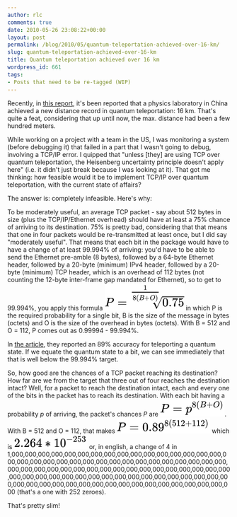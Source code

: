 ```yaml
---
author: rlc
comments: true
date: 2010-05-26 23:08:22+00:00
layout: post
permalink: /blog/2010/05/quantum-teleportation-achieved-over-16-km/
slug: quantum-teleportation-achieved-over-16-km
title: Quantum teleportation achieved over 16 km
wordpress_id: 661
tags:
- Posts that need to be re-tagged (WIP)
---
```


Recently, in [this report](http://www.physorg.com/news193551675.html), it's been reported that a physics laboratory in China achieved a new distance record in quantum teleportation: 16 km. That's quite a feat, considering that up until now, the max. distance had been a few hundred meters.
<!--more-->
While working on a project with a team in the US, I was monitoring a system (before debugging it) that failed in a part that I wasn't going to debug, involving a TCP/IP error. I quipped that "unless [they] are using TCP over quantum teleportation, the Heisenberg uncertainty principle doesn't apply here" (i.e. it didn't just break because I was looking at it). That got me thinking: how feasible would it be to implement TCP/IP over quantum teleportation, with the current state of affairs?

The answer is: completely infeasible. Here's why:

To be moderately useful, an average TCP packet - say about 512 bytes in size (plus the TCP/IP/Ethernet overhead) should have at least a 75% chance of arriving to its destination. 75% is pretty bad, considering that that means that one in four packets would be re-transmitted at least once, but I did say "moderately useful". That means that each bit in the package would have to have a change of at least 99.994% of arriving: you'd have to be able to send the Ethernet pre-amble (8 bytes), followed by a 64-byte Ethernet header, followed by a 20-byte (minimum) IPv4 header, followed by a 20-byte (minimum) TCP header, which is an overhead of 112 bytes (not counting the 12-byte inter-frame gap mandated for Ethernet), so to get to 99.994%, you apply this formula ![P = \sqrt[\frac{1}{8(B + O)}]{0.75}](/assets/2010/LQYQP16NTCIpWMGRdJa9ghmGz106S5u18YcjY2X5xzE0.svg) in which P is the required probability for a single bit, B is the size of the message in bytes (octets) and O is the size of the overhead in bytes (octets). With B = 512 and O = 112, P comes out as 0.99994 - 99.994%.

In [the article](http://www.physorg.com/news193551675.html), they reported an 89% accuracy for teleporting a quantum state. If we equate the quantum state to a bit, we can see immediately that that is well below the 99.994% target.

So, how good are the chances of a TCP packet reaching its destination? How far are we from the target that three out of four reaches the destination intact? Well, for a packet to reach the destination intact, each and every one of the bits in the packet has to reach its destination. With each bit having a probability _p_ of arriving, the packet's chances _P_ are ![P = p^{8(B + O)}](/assets/2010/FdvMKqtkdC2vuGFIh8AFM228h4Zz86mnPTgiDF5oGm5V.svg). With B = 512 and O = 112, that makes ![P = 0.89^{8(512 + 112)}](/assets/2010/0FZxkwrVFFKy9JSjWneBlsd4swG8Tjbyy1vugPdNE1yA.svg) which is ![2.264 * 10^{-253}](/assets/2010/YdNsgH43Oy0tmteivY5z4bGaQnsRC6dgJzkx1EB1NnLB.svg) or, in english, a change of 4 in 1,000,000,000,000,000,000,000,000,000,000,000,000,000,000,000,000,000,000,000,000,000,000,000,000,000,000,000,000,000,000,000,000,000,000,000,000,000,000,000,000,000,000,000,000,000,000,000,000,000,000,000,000,000,000,000,000,000,000,000,000,000,000,000,000,000,000,000,000,000,000,000,000,000,000,000,000,000,000,000,000,000,000,000,000 (that's a one with 252 zeroes).

That's pretty slim!
